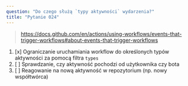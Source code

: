 ```yaml
---
question: "Do czego służą `typy aktywności` wydarzenia?"
title: "Pytanie 024"
---
```


> https://docs.github.com/en/actions/using-workflows/events-that-trigger-workflows#about-events-that-trigger-workflows
1. [x] Ograniczanie uruchamiania workflow do określonych typów aktywności za pomocą filtra `types`
1. [ ] Sprawdzanie, czy aktywność pochodzi od użytkownika czy bota
1. [ ] Reagowanie na nową aktywność w repozytorium (np. nowy współtwórca)
